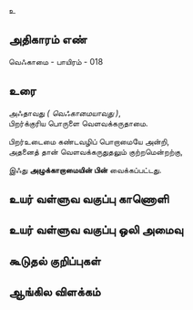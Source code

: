 உ


## அதிகாரம் எண்

வெஃகாமை - பாயிரம் - 018

## உரை

அஃதாவது _( வெஃகாமையாவது )_,  
பிறர்க்குரிய பொருளை வெளவக்கருதாமை.  

பிறர்உடைமை கண்டவழிப் பொறாமையே அன்றி,  
அதனைத் தான் வெளவக்கருதுதலும் குற்றமென்றற்கு,  

இஃது **அழுக்காறாமையின் பின்** வைக்கப்பட்டது.


## உயர் வள்ளுவ வகுப்பு காணொளி


## உயர் வள்ளுவ வகுப்பு ஒலி அமைவு 


## கூடுதல் குறிப்புகள்


## ஆங்கில விளக்கம்

